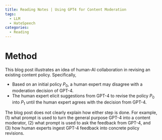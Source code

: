 ```yaml
---
title: Reading Notes | Using GPT4 for Content Moderation
tags:
  - LLM
  - HateSpeech
categories:
  - Reading
---
```


# Method

This blog post illustrates an idea of human-AI collaboration in revising an existing content policy. Specifically,

- Based on an initial policy $P_0$, a human expert may disagree with a moderation decision of GPT-4. 
- The human expert elicit suggestions from GPT-4 to revise the policy $P_0$ into $P_1$ until the human expert agrees with the decision from GPT-4.

The blog post does not clearly explain how either step is done. For example, (1) what prompt is used to turn the general purpose GPT-4 into a content moderator, (2) what prompt is used to ask the feedback from GPT-4, and (3) how human experts ingest GPT-4 feedback into concrete policy revisions.